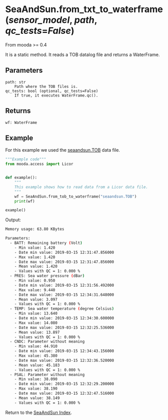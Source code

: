 # SeaAndSun.from_txt_to_waterframe(*sensor_model*, *path*, *qc_tests*=*False*)

From mooda >= 0.4

It is a static method. It reads a TOB datalog file and returns a WaterFrame.

## Parameters

    path: str
        Path where the TOB files is.
    qc_tests: bool (optional, qc_tests=False)
        If true, it executes WaterFrame.qc().

## Returns

    wf: WaterFrame

## Example

For this example we used the [seaandsun.TOB](../../../data/seaandsun.TOB) data file.

```python
"""Example code"""
from mooda.access import Licor


def example():
    """
    This example shows how to read data from a Licor data file.
    """
    wf = SeaAndSun.from_tob_to_waterframe("seaandsun.TOB")
    print(wf)

example()
```

Output:

```bash
Memory usage: 63.80 KBytes

Parameters:
  - BATT: Remaining battery (Volt)
    - Min value: 1.420
    - Date min value: 2019-03-15 12:31:47.856000
    - Max value: 1.420
    - Date max value: 2019-03-15 12:31:47.856000
    - Mean value: 1.420
    - Values with QC = 1: 0.000 %
  - PRES: Sea water pressure (dBar)
    - Min value: 0.950
    - Date min value: 2019-03-15 12:31:56.492000
    - Max value: 9.440
    - Date max value: 2019-03-15 12:34:31.648000
    - Mean value: 3.097
    - Values with QC = 1: 0.000 %
  - TEMP: Sea water temperature (degree Celsius)
    - Min value: 13.640
    - Date min value: 2019-03-15 12:34:30.600000
    - Max value: 14.080
    - Date max value: 2019-03-15 12:32:25.536000
    - Mean value: 13.897
    - Values with QC = 1: 0.000 %
  - CNDC: Parameter without meaning
    - Min value: 44.910
    - Date min value: 2019-03-15 12:34:43.156000
    - Max value: 45.380
    - Date max value: 2019-03-15 12:32:36.520000
    - Mean value: 45.183
    - Values with QC = 1: 0.000 %
  - PSAL: Parameter without meaning
    - Min value: 38.090
    - Date min value: 2019-03-15 12:32:29.200000
    - Max value: 38.190
    - Date max value: 2019-03-15 12:32:47.516000
    - Mean value: 38.149
    - Values with QC = 1: 0.000 %
```

Return to the [SeaAndSun Index](./index_seaandsun.md).

